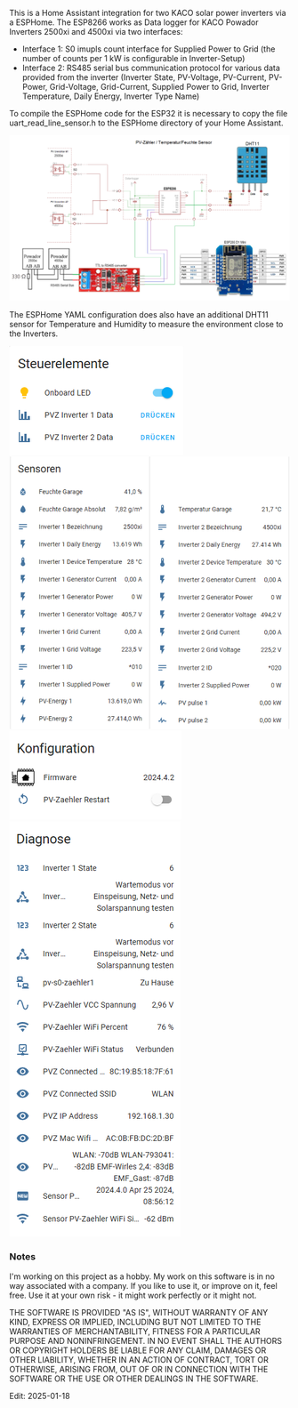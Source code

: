 This is a Home Assistant integration for two KACO solar power inverters via a ESPHome.
The ESP8266 works as Data logger for KACO Powador Inverters 2500xi and 4500xi via two interfaces:
- Interface 1: S0 imupls count interface for Supplied Power to Grid (the number of counts per 1 kW is configurable in Inverter-Setup)
- Interface 2: RS485 serial bus communication protocol for various data provided from the inverter (Inverter State, PV-Voltage, PV-Current, PV-Power, Grid-Voltage, Grid-Current, Supplied Power to Grid, Inverter Temperature, Daily Energy, Inverter Type Name)

To compile the ESPHome code for the ESP32 it is necessary to copy the file uart_read_line_sensor.h to the ESPHome directory of your Home Assistant.

<img src="https://github.com/GernotAlthammer/HA-ESPHome-KACO-Powador-4500xi-S0-RS485/blob/main/Pictures/Inverter_ESP2866_Wirediagram_S0_RS485.png">

The ESPHome YAML configuration does also have an additional DHT11 sensor for Temperature and Humidity to measure the environment close to the Inverters.

<img src="https://github.com/GernotAlthammer/HA-ESPHome-KACO-Powador-4500xi-S0-RS485/blob/main/Pictures/Pic1_Steuerelemente.png">
<img src="https://github.com/GernotAlthammer/HA-ESPHome-KACO-Powador-4500xi-S0-RS485/blob/main/Pictures/Pic2_Sensoren.png">
<img src="https://github.com/GernotAlthammer/HA-ESPHome-KACO-Powador-4500xi-S0-RS485/blob/main/Pictures/Pic3_Konfiguration.png">
<img src="https://github.com/GernotAlthammer/HA-ESPHome-KACO-Powador-4500xi-S0-RS485/blob/main/Pictures/Pic4_Diagnose.png">

<h3 tabindex="-1" class="heading-element" dir="auto">Notes</h3>
I'm working on this project as a hobby. My work on this software is in no way associated with a company. If you like to use it, or improve on it, feel free. Use it at your own risk - it might work perfectly or it might not.


THE SOFTWARE IS PROVIDED "AS IS", WITHOUT WARRANTY OF ANY KIND, EXPRESS OR IMPLIED, INCLUDING BUT NOT LIMITED TO THE WARRANTIES OF MERCHANTABILITY, FITNESS FOR A PARTICULAR PURPOSE AND NONINFRINGEMENT. IN NO EVENT SHALL THE AUTHORS OR COPYRIGHT HOLDERS BE LIABLE FOR ANY CLAIM, DAMAGES OR OTHER LIABILITY, WHETHER IN AN ACTION OF CONTRACT, TORT OR OTHERWISE, ARISING FROM, OUT OF OR IN CONNECTION WITH THE SOFTWARE OR THE USE OR OTHER DEALINGS IN THE SOFTWARE.

Edit: 2025-01-18
